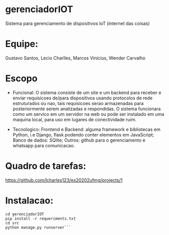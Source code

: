 # gerenciadorIOT
Sistema para gerenciamento de dispositivos IoT (internet das coisas)

# Equipe:
Gustavo Santos, Lecio Charlles, Marcos Vinícius, Wender Carvalho

# Escopo
- Funcional: 
    O sistema consiste de um site e um backend para receber e enviar requisicoes de/para dispositivos usando protocolos de rede estruturados ou nao, tais requisicoes serao armazenadas para posteriormente serem analizadas e respondidas. O sistema funcionara como um servico em um servidor na web ou pode ser instalado em uma maquina local, para uso em lugares de conectividade ruim.

- Tecnologico: 
    Frontend e Backend: alguma framework e bibliotecas em Python, i.e Django, flask podendo conter elementos em JavaScript;
    Banco de dados: SQlite;
    Outros: github para o gerenciamento e whatsapp para comunicacao.

# Quadro de tarefas:

https://github.com/lcharles123/es20202ufmg/projects/1

# Instalacao:

```git clone https://github.com/lcharles123/gerenciadorIOT.git gerenciadorIOT
cd gerenciadorIOT
pip install -r requeriments.txt
cd src
python manage.py runserver```


